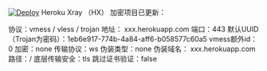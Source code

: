 [![Deploy](https://www.herokucdn.com/deploy/button.png)](https://dashboard.heroku.com/new?template=https://github.com/Misaka-blog/HX)
Heroku Xray （HX） 加密项目已更新：

协议：vmess / vless / trojan
地址： xxx.herokuapp.com
端口：443
默认UUID（Trojan为密码）：1eb6e917-774b-4a84-aff6-b058577c60a5
vmess额外id：0
加密：none
传输协议：ws
伪装类型：none
伪装域名： xxx.herokuapp.com
路径：/
底层传输安全：tls
跳过证书验证：false
